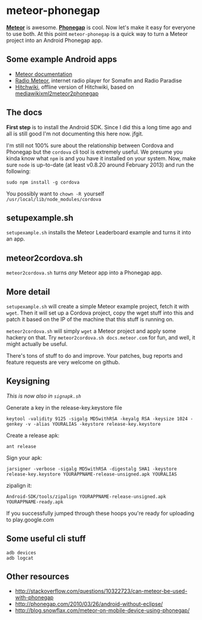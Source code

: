 meteor-phonegap
===============

**[Meteor](http://meteor.com/)** is awesome. **[Phonegap](http://phonegap.com/)** is cool. Now let's make it easy
for everyone to use both. At this point `meteor-phonegap` is a quick way to turn a Meteor project into an Android Phonegap app.


Some example Android apps
-------------------------
* [Meteor documentation](https://play.google.com/store/apps/details?id=io.cordova.cordovadocsmeteorcom)
* [Radio Meteor](https://play.google.com/store/apps/details?id=io.cordova.radio.meteor.com), internet radio player for Somafm and Radio Paradise
* [Hitchwiki](https://play.google.com/store/apps/details?id=io.cordova.cordovahitchwikimeteorcom), offline version of Hitchwiki, based on [mediawikixml2meteor2phonegap](https://github.com/guaka/mediawikixml2meteor2phonegap)

The docs
--------

**First step** is to install the Android SDK.
Since I did this a long time ago and all is still good I'm not
documenting this here now. jfgit.

I'm still not 100% sure about the relationship between Cordova and
Phonegap but the `cordova` cli tool is extremely useful. We presume you
kinda know what `npm` is and you have it installed on your system.
Now, make sure `node` is up-to-date (at least v0.8.20 around February
2013) and run the following:

    sudo npm install -g cordova

You possibly want to `chown -R `yourself` /usr/local/lib/node_modules/cordova` 


setupexample.sh
---------------

`setupexample.sh` installs the Meteor Leaderboard example and turns it into an app.


meteor2cordova.sh
-----------------

`meteor2cordova.sh` turns *any* Meteor app into a Phonegap app.


More detail
-----------

`setupexample.sh` will create a simple Meteor example project, fetch it
with `wget`.  Then it will set up a Cordova project, copy the wget
stuff into this and patch it based on the IP of the machine that this
stuff is running on.

`meteor2cordova.sh` will simply `wget` a Meteor project and apply some hackery on that.
Try `meteor2cordova.sh docs.meteor.com` for fun, and well, it might actually be useful.


There's tons of stuff to do and improve. Your patches, bug reports and feature requests are very welcome on github.




Keysigning
----------

*This is now also in `signapk.sh`*

Generate a key in the release-key.keystore file

    keytool -validity 9125 -sigalg MD5withRSA -keyalg RSA -keysize 1024 -genkey -v -alias YOURALIAS -keystore release-key.keystore

Create a release apk:

    ant release

Sign your apk:

    jarsigner -verbose -sigalg MD5withRSA -digestalg SHA1 -keystore release-key.keystore YOURAPPNAME-release-unsigned.apk YOURALIAS

zipalign it:

    Android-SDK/tools/zipalign YOURAPPNAME-release-unsigned.apk YOURAPPNAME-ready.apk

If you successfully jumped through these hoops you're ready for uploading to play.google.com

Some useful cli stuff
---------------------

    adb devices
    adb logcat


Other resources
---------------

* http://stackoverflow.com/questions/10322723/can-meteor-be-used-with-phonegap
* http://phonegap.com/2010/03/26/android-without-eclipse/
* http://blog.snowflax.com/meteor-on-mobile-device-using-phonegap/




